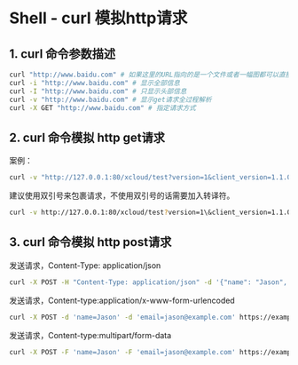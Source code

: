 # Shell - curl 模拟http请求

## 1. curl 命令参数描述

```sh
curl "http://www.baidu.com" # 如果这里的URL指向的是一个文件或者一幅图都可以直接下载到本地
curl -i "http://www.baidu.com" # 显示全部信息
curl -I "http://www.baidu.com" # 只显示头部信息
curl -v "http://www.baidu.com" # 显示get请求全过程解析
curl -X GET "http://www.baidu.com" # 指定请求方式
```

## 2. curl 命令模拟 http get请求

案例：

```sh
curl -v "http://127.0.0.1:80/xcloud/test?version=1&client_version=1.1.0&seq=1001&host=aaa.com"
```

建议使用双引号来包裹请求，不使用双引号的话需要加入转译符。

```sh
curl -v http://127.0.0.1:80/xcloud/test?version=1\&client_version=1.1.0\&seq=1001\&host=aaa.com
```

## 3. curl 命令模拟 http post请求

发送请求，Content-Type: application/json

```sh
curl -X POST -H "Content-Type: application/json" -d '{"name": "Jason", "email": "jason@example.com"}' https://example/contact
```

发送请求，Content-type:application/x-www-form-urlencoded

```sh
curl -X POST -d 'name=Jason' -d 'email=jason@example.com' https://example.com/contact.php
```

发送请求，Content-type:multipart/form-data

```sh
curl -X POST -F 'name=Jason' -F 'email=jason@example.com' https://example.com/contact.php
```


